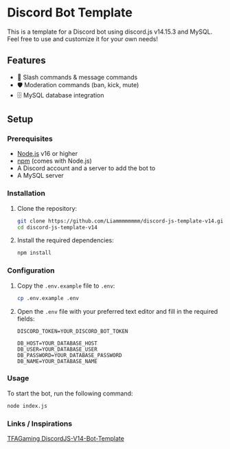 # Discord Bot Template

This is a template for a Discord bot using discord.js v14.15.3 and MySQL. Feel free to use and customize it for your own needs!

## Features

- 💬 Slash commands & message commands
- 🛡️ Moderation commands (ban, kick, mute)
- 🗄️ MySQL database integration

## Setup

### Prerequisites

- [Node.js](https://nodejs.org/) v16 or higher
- [npm](https://www.npmjs.com/) (comes with Node.js)
- A Discord account and a server to add the bot to
- A MySQL server

### Installation

1. Clone the repository:

    ```sh
    git clone https://github.com/Liammmmmmmm/discord-js-template-v14.git
    cd discord-js-template-v14
    ```

2. Install the required dependencies:

    ```sh
    npm install
    ```

### Configuration

1. Copy the `.env.example` file to `.env`:

    ```sh
    cp .env.example .env
    ```

2. Open the `.env` file with your preferred text editor and fill in the required fields:

    ```env
    DISCORD_TOKEN=YOUR_DISCORD_BOT_TOKEN
    
    DB_HOST=YOUR_DATABASE_HOST
    DB_USER=YOUR_DATABASE_USER
    DB_PASSWORD=YOUR_DATABASE_PASSWORD
    DB_NAME=YOUR_DATABASE_NAME
    ```

### Usage

To start the bot, run the following command:

```sh
node index.js
```

### Links / Inspirations

[TFAGaming DiscordJS-V14-Bot-Template](https://github.com/TFAGaming/DiscordJS-V14-Bot-Template/tree/main) 